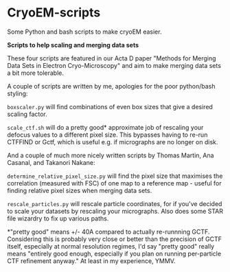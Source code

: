 # CryoEM-scripts

Some Python and bash scripts to make cryoEM easier.


**Scripts to help scaling and merging data sets**

These four scripts are featured in our Acta D paper "Methods for Merging Data Sets in Electron Cryo-Microscopy" and aim to make merging data sets a bit more tolerable.

A couple of scripts are written by me, apologies for the poor python/bash styling:

`boxscaler.py` will find combinations of even box sizes that give a desired scaling factor.

`scale_ctf.sh` will do a pretty good* approximate job of rescaling your defocus values to a different pixel size. This bypasses having to re-run CTFFIND or Gctf, which is useful e.g. if micrographs are no longer on disk.

And a couple of much more nicely written scripts by Thomas Martin, Ana Casanal, and Takanori Nakane:

`determine_relative_pixel_size.py` will find the pixel size that maximises the correlation (measured with FSC) of one map to a reference map - useful for finding relative pixel sizes when merging data sets.

`rescale_particles.py` will rescale particle coordinates, for if you've decided to scale your datasets by rescaling your micrographs. Also does some STAR file wizardry to fix up various paths.

\*"pretty good" means +/- 40A compared to actually re-runnning GCTF. Considering this is probably very close or better than the precision of GCTF itself, especially at normal resolution regimes, I'd say "pretty good" really means "entirely good enough, especially if you plan on running per-particle CTF refinement anyway." At least in my experience, YMMV.
